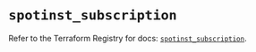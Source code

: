 # `spotinst_subscription`

Refer to the Terraform Registry for docs: [`spotinst_subscription`](https://registry.terraform.io/providers/spotinst/spotinst/1.180.2/docs/resources/subscription).
